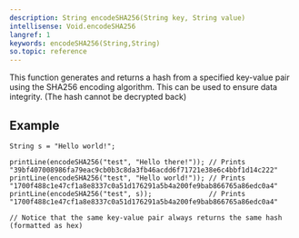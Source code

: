 ```yaml
---
description: String encodeSHA256(String key, String value)
intellisense: Void.encodeSHA256
langref: 1
keywords: encodeSHA256(String,String)
so.topic: reference
---
```


This function generates and returns a hash from a specified key-value pair using the SHA256 encoding algorithm. This can be used to ensure data integrity. (The hash cannot be decrypted back)



## Example


    String s = "Hello world!";
    
    printLine(encodeSHA256("test", "Hello there!")); // Prints "39bf407008986fa79eac9cb0b3c8da3fb46acdd6f71721e38e6c4bbf1d14c222"
    printLine(encodeSHA256("test", "Hello world!")); // Prints "1700f488c1e47cf1a8e8337c0a51d176291a5b4a200fe9bab866765a86edc0a4"
    printLine(encodeSHA256("test", s));              // Prints "1700f488c1e47cf1a8e8337c0a51d176291a5b4a200fe9bab866765a86edc0a4"
    
    // Notice that the same key-value pair always returns the same hash (formatted as hex)


